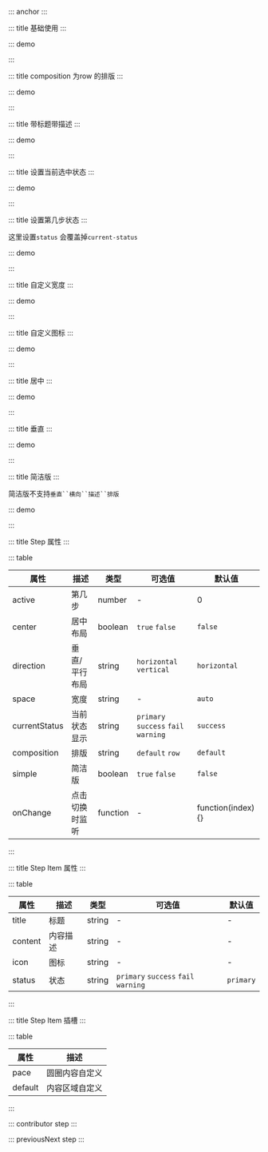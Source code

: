 ::: anchor
:::

::: title 基础使用
:::

::: demo

<template>
<div>
    <lay-step :active="active">
        <lay-step-item></lay-step-item>
        <lay-step-item></lay-step-item>
        <lay-step-item></lay-step-item>
        <lay-step-item></lay-step-item>
    </lay-step>
    <div style="margin-top: 10px">
        <lay-button size="xs" @click="previous">上一步</lay-button>
        <lay-button size="xs" @click="nexts">下一步</lay-button>
    </div>
</div>
</template>

<script>
import { ref } from 'vue';

export default {
  setup() {
    const loading = ref(true);
    const active = ref(-1);
    const nexts = () => {
      if (active.value++ >=3) active.value = 0
    };
    const previous = () => {
      if (active.value-- ===0) active.value = 0
    };
    return {
        loading,
        active
    }
  }
}
</script>

:::

::: title composition 为row 的排版
:::


::: demo

<template>
<div>
    <lay-step :active="active" composition="row">
        <lay-step-item title="First" content="First step"></lay-step-item>
        <lay-step-item title="Second" content="Second step"></lay-step-item>
        <lay-step-item title="Third" content="Third step"></lay-step-item>
        <lay-step-item title="Fourth" content="Fourth step"></lay-step-item>
    </lay-step>
</div>
</template>

<script>
import { ref } from 'vue';

export default {
  setup() {
    const loading = ref(true);
    const active = ref(-1);
    const nexts = () => {
      if (active.value++ >=3) active.value = 0
    };
    const previous = () => {
      if (active.value-- ===0) active.value = 0
    };
    return {
        loading,
        active
    }
  }
}
</script>

:::

::: title 带标题带描述
:::


::: demo

<template>
<div>
    <lay-step :active="active">
        <lay-step-item title="First" content="First step"></lay-step-item>
        <lay-step-item title="Second" content="Second step"></lay-step-item>
        <lay-step-item title="Third" content="Third step"></lay-step-item>
        <lay-step-item title="Fourth" content="Fourth step"></lay-step-item>
    </lay-step>
</div>
</template>

<script>
import { ref } from 'vue';

export default {
  setup() {
    const loading = ref(true);
    const active = ref(-1);
    const nexts = () => {
      if (active.value++ >=3) active.value = 0
    };
    const previous = () => {
      if (active.value-- ===0) active.value = 0
    };
    return {
        loading,
        active
    }
  }
}
</script>

:::

::: title 设置当前选中状态
:::


::: demo

<template>
<div>
    <lay-step :active="active" current-status="primary">
        <lay-step-item title="First" content="First step"></lay-step-item>
        <lay-step-item title="Second" content="Second step"></lay-step-item>
        <lay-step-item title="Third" content="Third step"></lay-step-item>
    </lay-step>
<lay-button size="xs" @click="previous">上一步</lay-button>
<lay-button size="xs" @click="next">下一步</lay-button>
</div>
</template>

<script>
import { ref } from 'vue';

export default {
  setup() {
    const loading = ref(true);
    const active = ref(-1);
    const next = () => {
      if (active.value++ >=2) active.value = 0
    };
    const previous = () => {
      if (active.value-- ===0) active.value = 0
    };
    return {
        loading,
        active
    }
  }
}
</script>

:::

::: title 设置第几步状态
:::

这里设置`status` 会覆盖掉`current-status`

::: demo

<template>
<div>
    <lay-step :active="active" current-status="warning">
        <lay-step-item title="First" content="First step"></lay-step-item>
        <lay-step-item status="fail" title="Second" content="Second step"></lay-step-item>
        <lay-step-item title="Third" content="Third step"></lay-step-item>
        <lay-step-item title="Fourth" content="Fourth step"></lay-step-item>
    </lay-step>
<lay-button size="xs" @click="previous">上一步</lay-button>
<lay-button size="xs" @click="nexts">下一步</lay-button>
</div>
</template>

<script>
import { ref } from 'vue';

export default {
  setup() {
    const loading = ref(true);
    const active = ref(-1);
    const nexts = () => {
      if (active.value++ >=3) active.value = 0
    };
    const previous = () => {
      if (active.value-- ===0) active.value = 0
    };
    return {
        loading,
        active
    }
  }
}
</script>

:::

::: title 自定义宽度
:::


::: demo

<template>
<div>
    <lay-step :active="active" space="200px">
        <lay-step-item title="First" content="First step"></lay-step-item>
        <lay-step-item title="Second" content="Second step"></lay-step-item>
        <lay-step-item title="Third" content="Third step"></lay-step-item>
    </lay-step>
<lay-button size="xs" @click="previous">上一步</lay-button>
<lay-button size="xs" @click="next">下一步</lay-button>
</div>
</template>

<script>
import { ref } from 'vue';

export default {
  setup() {
    const loading = ref(true);
    const active = ref(-1);
    const next = () => {
      if (active.value++ >=2) active.value = 0
    };
    const previous = () => {
      if (active.value-- ===0) active.value = 0
    };
    return {
        loading,
        active
    }
  }
}
</script>

:::

::: title 自定义图标
:::


::: demo

<template>
<div>
    <lay-step :active="active">
        <lay-step-item title="First" content="First step" icon="layui-icon-release"></lay-step-item>
        <lay-step-item title="Second" content="Second step" icon="layui-icon-tree"></lay-step-item>
        <lay-step-item title="Third" content="Third step" icon="layui-icon-share"></lay-step-item>
    </lay-step>
<lay-button size="xs" @click="previous">上一步</lay-button>
<lay-button size="xs" @click="next">下一步</lay-button>
</div>
</template>

<script>
import { ref } from 'vue';

export default {
  setup() {
    const loading = ref(true);
    const active = ref(-1);
    const next = () => {
      if (active.value++ >=2) active.value = 0
    };
    const previous = () => {
      if (active.value-- ===0) active.value = 0
    };
    return {
        loading,
        active
    }
  }
}
</script>

:::

::: title 居中
:::


::: demo

<template>
<div>
    <lay-step :active="active" center>
        <lay-step-item title="First" content="First step">
            <template #pace>
                <lay-icon type="layui-icon-ok"></lay-icon>
            </template>
        </lay-step-item>
        <lay-step-item title="Second" content="Second step"></lay-step-item>
        <lay-step-item title="Third" content="Third step"></lay-step-item>
    </lay-step>
<lay-button size="xs" @click="previous">上一步</lay-button>
<lay-button size="xs" @click="next">下一步</lay-button>
</div>
</template>

<script>
import { ref } from 'vue';

export default {
  setup() {
    const loading = ref(true);
    const active = ref(-1);
    const next = () => {
      if (active.value++ >=2) active.value = 0
    };
    const previous = () => {
      if (active.value-- ===0) active.value = 0
    };
    return {
        loading,
        active
    }
  }
}
</script>

:::

::: title 垂直
:::


::: demo

<template>
<div style="height: 300px">
    <lay-step :active="active" direction="vertical">
        <lay-step-item title="First" content="First step">
            <template #pace>
                <lay-icon type="layui-icon-ok"></lay-icon>
            </template>
        </lay-step-item>
        <lay-step-item title="Second" content="Second step"></lay-step-item>
        <lay-step-item title="Third" content="Third step"></lay-step-item>
    </lay-step>
</div>
</template>

<script>
import { ref } from 'vue';

export default {
  setup() {
    const loading = ref(true);
    const active = ref(-1);
    const next = () => {
      if (active.value++ >=2) active.value = 0
    };
    const previous = () => {
      if (active.value-- ===0) active.value = 0
    };
    return {
        loading,
        active
    }
  }
}
</script>

:::

::: title 简洁版
:::

简洁版不支持`垂直``横向``描述``排版`

::: demo

<template>
<div>
    <lay-step :active="active" simple @onChange="onChange">
        <lay-step-item title="First"></lay-step-item>
        <lay-step-item title="Second"></lay-step-item>
        <lay-step-item title="Third"></lay-step-item>
    </lay-step>
</div>
</template>

<script>
import { ref } from 'vue';

export default {
  setup() {
    const loading = ref(true);
    const active = ref(0);
    const next = () => {
      if (active.value++ >=2) active.value = 0
    };
    const previous = () => {
      if (active.value-- ===0) active.value = 0
    };

    const onChange = (index) => {
        active.value = index
    };
    return {
        loading,
        active
    }
  }
}
</script>

:::

::: title Step 属性
:::

::: table

| 属性  | 描述 | 类型 |可选值 | 默认值|
| ----- | ---- | ------ | ---| ---|
| active | 第几步 | number |-| 0 |
| center | 居中布局 | boolean | `true` `false` | `false`  |
| direction | 垂直/平行布局 | string |`horizontal` `vertical` | `horizontal` |
| space | 宽度 | string | -    | `auto` |
| currentStatus | 当前状态显示 | string | `primary` `success` `fail` `warning` | `success` |
| composition | 排版 | string | `default` `row` | `default` |
| simple | 简洁版 | boolean | `true` `false` |`false`|
| onChange | 点击切换时监听 | function | - |function(index){}|

:::


::: title Step Item 属性
:::

::: table

| 属性  | 描述 | 类型 |可选值 | 默认值|
| ----- | ---- | ------ | ---| ---|
| title| 标题 | string    | - | - |
| content | 内容描述 | string  | - | -|
| icon | 图标 | string  | - | -|
| status | 状态 | string  | `primary` `success` `fail` `warning` | `primary`|


:::

::: title Step Item 插槽
:::

::: table

| 属性  | 描述 | 
| ----- | ---- | 
| pace | 圆圈内容自定义 | 
| default | 内容区域自定义 |

:::

::: contributor step
::: 

::: previousNext step
:::